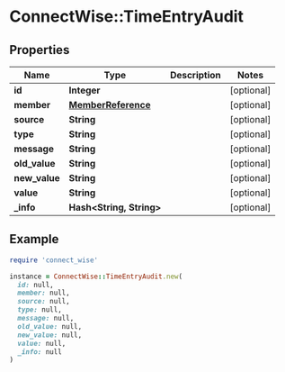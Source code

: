 # ConnectWise::TimeEntryAudit

## Properties

| Name | Type | Description | Notes |
| ---- | ---- | ----------- | ----- |
| **id** | **Integer** |  | [optional] |
| **member** | [**MemberReference**](MemberReference.md) |  | [optional] |
| **source** | **String** |  | [optional] |
| **type** | **String** |  | [optional] |
| **message** | **String** |  | [optional] |
| **old_value** | **String** |  | [optional] |
| **new_value** | **String** |  | [optional] |
| **value** | **String** |  | [optional] |
| **_info** | **Hash&lt;String, String&gt;** |  | [optional] |

## Example

```ruby
require 'connect_wise'

instance = ConnectWise::TimeEntryAudit.new(
  id: null,
  member: null,
  source: null,
  type: null,
  message: null,
  old_value: null,
  new_value: null,
  value: null,
  _info: null
)
```

